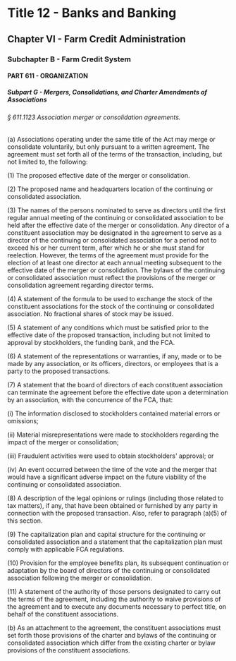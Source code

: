 
# Title 12 - Banks and Banking
## Chapter VI - Farm Credit Administration
### Subchapter B - Farm Credit System
#### PART 611 - ORGANIZATION
##### Subpart G - Mergers, Consolidations, and Charter Amendments of Associations
###### § 611.1123 Association merger or consolidation agreements.

(a) Associations operating under the same title of the Act may merge or consolidate voluntarily, but only pursuant to a written agreement. The agreement must set forth all of the terms of the transaction, including, but not limited to, the following:

(1) The proposed effective date of the merger or consolidation.

(2) The proposed name and headquarters location of the continuing or consolidated association.

(3) The names of the persons nominated to serve as directors until the first regular annual meeting of the continuing or consolidated association to be held after the effective date of the merger or consolidation. Any director of a constituent association may be designated in the agreement to serve as a director of the continuing or consolidated association for a period not to exceed his or her current term, after which he or she must stand for reelection. However, the terms of the agreement must provide for the election of at least one director at each annual meeting subsequent to the effective date of the merger or consolidation. The bylaws of the continuing or consolidated association must reflect the provisions of the merger or consolidation agreement regarding director terms.

(4) A statement of the formula to be used to exchange the stock of the constituent associations for the stock of the continuing or consolidated association. No fractional shares of stock may be issued.

(5) A statement of any conditions which must be satisfied prior to the effective date of the proposed transaction, including but not limited to approval by stockholders, the funding bank, and the FCA.

(6) A statement of the representations or warranties, if any, made or to be made by any association, or its officers, directors, or employees that is a party to the proposed transactions.

(7) A statement that the board of directors of each constituent association can terminate the agreement before the effective date upon a determination by an association, with the concurrence of the FCA, that:

(i) The information disclosed to stockholders contained material errors or omissions;

(ii) Material misrepresentations were made to stockholders regarding the impact of the merger or consolidation;

(iii) Fraudulent activities were used to obtain stockholders' approval; or

(iv) An event occurred between the time of the vote and the merger that would have a significant adverse impact on the future viability of the continuing or consolidated association.

(8) A description of the legal opinions or rulings (including those related to tax matters), if any, that have been obtained or furnished by any party in connection with the proposed transaction. Also, refer to paragraph (a)(5) of this section.

(9) The capitalization plan and capital structure for the continuing or consolidated association and a statement that the capitalization plan must comply with applicable FCA regulations.

(10) Provision for the employee benefits plan, its subsequent continuation or adaptation by the board of directors of the continuing or consolidated association following the merger or consolidation.

(11) A statement of the authority of those persons designated to carry out the terms of the agreement, including the authority to waive provisions of the agreement and to execute any documents necessary to perfect title, on behalf of the constituent associations.

(b) As an attachment to the agreement, the constituent associations must set forth those provisions of the charter and bylaws of the continuing or consolidated association which differ from the existing charter or bylaw provisions of the constituent associations.
